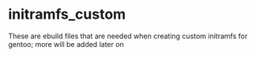 # initramfs_custom
These are ebuild files that are needed when creating custom initramfs for gentoo; more will be added later on
